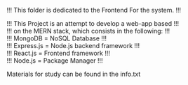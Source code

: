 !!!     This folder is dedicated to the Frontend For the system.     !!!  
  
!!!     This Project is an attempt to develop a web-app based        !!!  
!!!     on the MERN stack, which consists in the following:          !!!  
!!!     MongoDB         =   NoSQL Database                           !!!  
!!!     Express.js      =   Node.js backend framework                !!!  
!!!     React.js        =   Frontend framework                       !!!  
!!!     Node.js         =   Package Manager                          !!!  

  
Materials for study can be found in the info.txt  